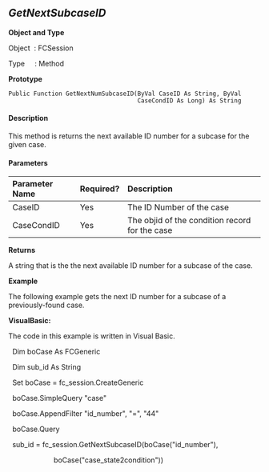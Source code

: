 _GetNextSubcaseID_
------------------

**Object and Type**

Object  : FCSession

Type     : Method

**Prototype**

```
Public Function GetNextNumSubcaseID(ByVal CaseID As String, ByVal 
                                    CaseCondID As Long) As String
``` 

#### Description

This method is returns the next available ID number for a subcase for the given case.

#### Parameters

| Parameter Name | Required? | Description |
|:--- |:--- |:--- |
| CaseID | Yes | The ID Number of the case |
| CaseCondID | Yes | The objid of the condition record for the case |

**Returns**

A string that is the the next available ID number for a subcase of the case.

**Example**

The following example gets the next ID number for a subcase of a previously-found case.

**VisualBasic:**

The code in this example is written in Visual Basic.

  Dim boCase As FCGeneric

  Dim sub_id As String

  Set boCase = fc_session.CreateGeneric

  boCase.SimpleQuery "case"

  boCase.AppendFilter "id_number", "=", "44"

  boCase.Query

  sub_id = fc_session.GetNextSubcaseID(boCase("id_number"),

                       boCase("case_state2condition"))